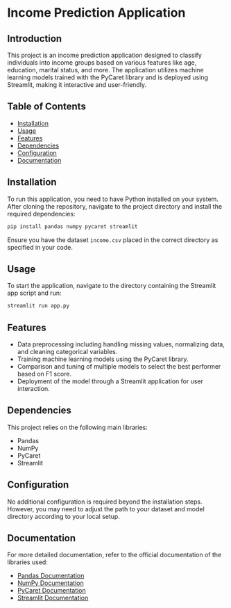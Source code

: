 # Income Prediction Application

## Introduction

This project is an income prediction application designed to classify individuals into income groups based on various features like age, education, marital status, and more. The application utilizes machine learning models trained with the PyCaret library and is deployed using Streamlit, making it interactive and user-friendly.

## Table of Contents

- [Installation](#installation)
- [Usage](#usage)
- [Features](#features)
- [Dependencies](#dependencies)
- [Configuration](#configuration)
- [Documentation](#documentation)


## Installation

To run this application, you need to have Python installed on your system. After cloning the repository, navigate to the project directory and install the required dependencies:

```bash
pip install pandas numpy pycaret streamlit
```

Ensure you have the dataset `income.csv` placed in the correct directory as specified in your code.

## Usage

To start the application, navigate to the directory containing the Streamlit app script and run:

```bash
streamlit run app.py
```


## Features

- Data preprocessing including handling missing values, normalizing data, and cleaning categorical variables.
- Training machine learning models using the PyCaret library.
- Comparison and tuning of multiple models to select the best performer based on F1 score.
- Deployment of the model through a Streamlit application for user interaction.

## Dependencies

This project relies on the following main libraries:

- Pandas
- NumPy
- PyCaret
- Streamlit

## Configuration

No additional configuration is required beyond the installation steps. However, you may need to adjust the path to your dataset and model directory according to your local setup.

## Documentation

For more detailed documentation, refer to the official documentation of the libraries used:

- [Pandas Documentation](https://pandas.pydata.org/pandas-docs/stable/)
- [NumPy Documentation](https://numpy.org/doc/)
- [PyCaret Documentation](https://pycaret.org/guide/)
- [Streamlit Documentation](https://docs.streamlit.io/)
